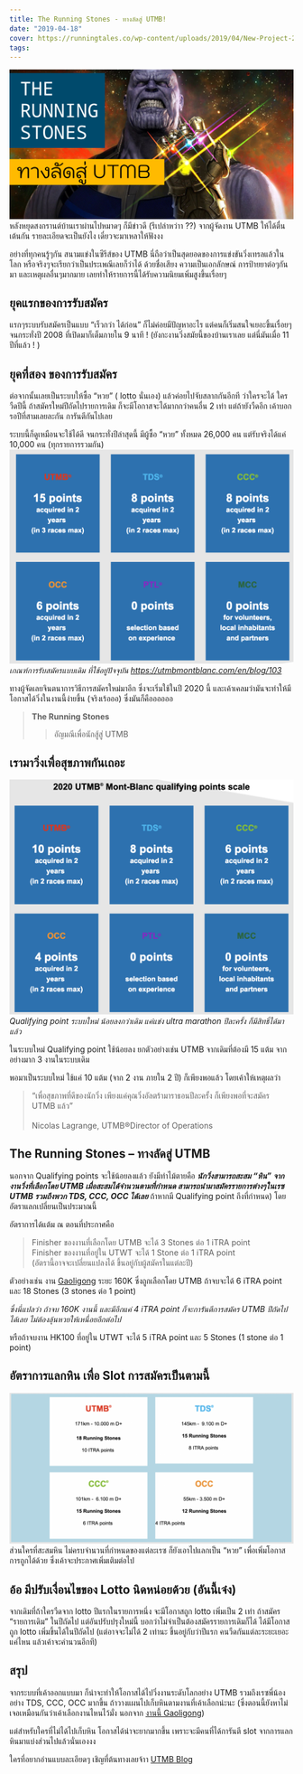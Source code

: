 ```yaml
---
title: The Running Stones - ทางลัดสู่ UTMB!
date: "2019-04-18"
cover: https://runningtales.co/wp-content/uploads/2019/04/New-Project-2.png
tags: 
---
```

![](./cover.png)
หลังหยุดสงกรานต์บ้านเราผ่านไปหมาดๆ ก็มีข่าวดี (รึเปล่าหว่าา ??) จากผู้จัดงาน UTMB ให้ได้ตื่นเต้นกัน รายละเอียดจะเป็นยังไง เดี๋ยวจะมาเหลาให้ฟังงง<br/>

อย่างที่ทุกคนรู้ๆกัน สนามแข่งในซีรีส์ของ UTMB นี่ถือว่าเป็นสุดยอดของการแข่งขันวิ่งเทรลแล้วในโลก หรือจริงๆจะเรียกว่าเป็นประเพณีเลยก็ว่าได้ ด้วยชื่อเสียง ความเป็นเอกลักษณ์ การป้ายยาต่อๆกันมา และเหตุผลอื่นๆมากมาย เลยทำให้รายการนี้ได้รับความนิยมเพิ่มสูงขึ้นเรื่อยๆ

## ยุคแรกของการรับสมัคร
แรกๆระบบรับสมัครเป็นแบบ “เร็วกว่า ได้ก่อน” ก็ไม่ค่อยมีปัญหาอะไร แต่คนก็เริ่มสนใจเยอะขึ้นเรื่อยๆ จนกระทั่งปี 2008 ที่เปิดมาก็เต็มภายใน 9 นาที ! (ยังกะงานวิ่งสมัยนี้ของบ้านเราเลย แต่นี่มันเมื่อ 11 ปีที่แล้ว ! )

## ยุคที่สอง ของการรับสมัคร

ต่อจากนั้นเลยเป็นระบบให้ซื้อ “หวย” ( lotto นั่นเอง) แล้วค่อยไปจับสลากกันอีกที ว่าใครจะได้ ใครวืดปีนี้ ถ้าสมัครใหม่ปีถัดไปรายการเดิม ก็จะมีโอกาสจะได้มากกว่าคนอื่น 2 เท่า แต่ถ้ายังวืดอีก เค้าบอกรอปีที่สามเลยละกัน การันตีกันไปเลย

ระบบนี้ก็ดูเหมือนจะใช้ได้ดี จนกระทั่งปีล่าสุดนี้ มีผู้ซื้อ “หวย” ทั้งหมด 26,000 คน แต่รับจริงได้แค่ 10,000 คน (ทุกรายการรวมกัน)
![](./old-points.png)
*เกณฑ์การรับสมัครแบบเดิม ที่ใช้อยู่ปัจจุบัน https://utmbmontblanc.com/en/blog/103*

ทางผู้จัดเลยจินตนาการวิธีการสมัครใหม่มาอีก ซึ่งจะเริ่มใช้ในปี 2020 นี้ และเค้าเคลมว่ามันจะทำให้มีโอกาสได้วิ่งในงานนี้ง่ายขึ้น (จริงเร้อออ) ซึ่งมันก็คืออออออ

> **The Running Stones**
>> อัญมณีเพื่อนักสู้สู่ UTMB

## เรามาวิ่งเพื่อสุขภาพกันเถอะ
![](./new-points.png)
*Qualifying point ระบบใหม่ น้อยลงกว่าเดิม 
แค่แข่ง ultra marathon ปีละครั้ง ก็มีสิทธิ์ได้มาแล้ว*

ในระบบใหม่ Qualifying point ใช้น้อยลง ยกตัวอย่างเช่น UTMB จากเดิมที่ต้องมี 15 แต้ม จากอย่างมาก 3 งานในระบบเดิม

พอมาเป็นระบบใหม่ ใช้แค่ 10 แต้ม (จาก 2 งาน ภายใน 2 ปี) ก็เพียงพอแล้ว โดยเค้าให้เหตุผลว่า

> “เพื่อสุขภาพที่ดีของนักวิ่ง เพียงแค่คุณวิ่งอัลตร้ามาราธอนปีละครั้ง ก็เพียงพอที่จะสมัคร UTMB แล้ว”<br/><br/>
> Nicolas Lagrange, UTMB®Director of Operations

## The Running Stones – ทางลัดสู่ UTMB
นอกจาก Qualifying points จะใช้น้อยลงแล้ว ยังมีท่าไม้ตายคือ ***นักวิ่งสามารถสะสม “หิน” จากงานวิ่งที่เลือกโดย UTMB เมื่อสะสมได้จำนวนตามที่กำหนด สามารถนำมาสมัครรายการต่างๆในเรซ UTMB รวมถึงพวก TDS, CCC, OCC ได้เลย*** ถ้าหากมี Qualifying point ถึงที่กำหนด) โดยอัตราแลกเปลี่ยนเป็นประมาณนี้

อัตราการได้แต้ม ณ ตอนที่ประกาศคือ
> Finisher ของงานที่เลือกโดย UTMB จะได้ 3 Stones ต่อ 1 iTRA point <br/>
> Finisher ของงานที่อยู่ใน UTWT จะได้ 1 Stone ต่อ 1 iTRA point<br/>
> (อัตรานี้อาจจะเปลี่ยนแปลงได้ ขึ้นอยู่กับผู้สมัครในแต่ละปี)

ตัวอย่างเช่น งาน [Gaoligong](http://mtgaoligong.com/) ระยะ 160K ซึ่งถูกเลือกโดย UTMB ถ้าจบจะได้ 6 iTRA point และ 18 Stones (3 stones ต่อ 1 point)

*ซึ่งนี่แปลว่า ถ้าจบ 160K งานนี้ และมีอีกแค่ 4 iTRA point ก็จะการันตีการสมัคร UTMB ปีถัดไปได้เลย ไม่ต้องลุ้นหวยให้เหนื่อยอีกต่อไป*

หรือถ้าจบงาน HK100 ที่อยู่ใน UTWT จะได้ 5 iTRA point และ 5 Stones (1 stone ต่อ 1 point)

## อัตราการแลกหิน เพื่อ Slot การสมัครเป็นตามนี้
![](stone-to-slot.png)
ส่วนใครที่สะสมหิน ไม่ครบจำนวนที่กำหนดของแต่ละเรซ ก็ยังเอาไปแลกเป็น “หวย” เพื่อเพิ่มโอกาสการถูกได้ด้วย ซึ่งเค้าจะประกาศเพิ่มเติมต่อไป

## อ้อ มีปรับเงื่อนไขของ Lotto นิดหน่อยด้วย (อันนี้เจ๋ง)
จากเดิมที่ถ้าใครวืดจาก lotto ปีแรกในรายการหนึ่ง จะมีโอกาสถูก lotto เพิ่มเป็น 2 เท่า ถ้าสมัคร “รายการเดิม” ในปีถัดไป แต่อันปรับปรุงใหม่นี้ บอกว่าไม่จำเป็นต้องสมัครรายการเดิมก็ได้ ได้มีโอกาสถูก lotto เพิ่มขึ้นได้ในปีถัดไป (แต่อาจจะไม่ได้ 2 เท่านะ ขึ้นอยู่กับว่าปีแรก คนวืดกันแต่ละระยะเยอะแค่ไหน แล้วเค้าจะคำนวนอีกที)

## สรุป
จากระบบที่เค้าออกแบบมา ก็น่าจะทำให้โอกาสได้ไปวิ่งงานระดับโลกอย่าง UTMB รวมถึงเรซพี่น้องอย่าง TDS, CCC, OCC มากขึ้น ถ้าวางแผนไปเก็บหินตามงานที่เค้าเลือกน่ะนะ (ซึ่งตอนนี้ยังหาไม่เจอเหมือนกันว่าเค้าเลือกงานไหนไว้มั่ง นอกจาก [งานนี้ Gaoligong](http://mtgaoligong.com/))

แต่สำหรับใครที่ไม่ได้ไปเก็บหิน โอกาสได้น่าจะยากมากขึ้น เพราะจะมีคนที่ได้การันตี slot จากการแลกหินมาแบ่งส่วนไปแล้วนั่นเองงง

ใครที่อยากอ่านแบบละเอียดๆ เชิญที่ต้นทางเลยจ้าา [UTMB Blog](https://utmbmontblanc.com/en/blog/103)
